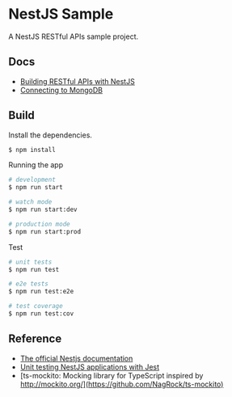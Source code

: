 # NestJS Sample

A NestJS RESTful APIs sample project.

## Docs

* [Building RESTful APIs with NestJS](./docs/guide.md)
* [Connecting to MongoDB](./docs/mongo.md)

## Build

Install the dependencies.

```bash
$ npm install
```

Running the app

```bash
# development
$ npm run start

# watch mode
$ npm run start:dev

# production mode
$ npm run start:prod
```

Test

```bash
# unit tests
$ npm run test

# e2e tests
$ npm run test:e2e

# test coverage
$ npm run test:cov
```



## Reference

* [The official Nestjs documentation](https://docs.nestjs.com/first-steps)
* [Unit testing NestJS applications with Jest](https://blog.logrocket.com/unit-testing-nestjs-applications-with-jest/)
* [ts-mockito: Mocking library for TypeScript inspired by http://mockito.org/](https://github.com/NagRock/ts-mockito)